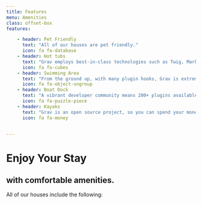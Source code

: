 ```yaml
---
title: Features
menu: Amenities
class: offset-box
features:

    - header: Pet Friendly
      text: "All of our houses are pet friendly."
      icon: fa fa-database
    - header: Hot tubs
      text: "Grav employs best-in-class technologies such as Twig, Markdown &amp; Yaml"
      icon: fa fa-cubes
    - header: Swimming Area
      text: "From the ground up, with many plugin hooks, Grav is extremely extensible"
      icon: fa fa-object-ungroup
    - header: Boat Dock
      text: "A vibrant developer community means 200+ plugins available to download"
      icon: fa fa-puzzle-piece
    - header: Kayaks
      text: "Grav is an open source project, so you can spend your money on other stuff"
      icon: fa fa-money


---
```


# Enjoy Your Stay
## **with comfortable amenities.**

All of our houses include the following:
